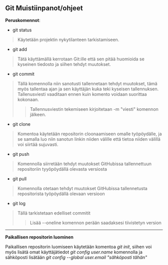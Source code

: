 
## Git Muistiinpanot/ohjeet

**Peruskomennot**:  
- git status
> Käytetään projektin nykytilanteen tarkistamiseen.
- git add
> Tätä käyttämällä kerrotaan Git:ille että sen pitää huomioida se kyseinen tiedosto ja siihen tehdyt muutokset.
- git commit
> Tällä komennolla niin sanotusti tallennetaan tehdyt muutokset, tämä myös tallentaa ajan ja sen käyttäjän kuka teki kyseisen tallennuksen. Tallenusviesti vaaditaan ennen kuin komento voidaan suorittaa kokonaan.
> > Tallennusviestin tekemiseen kirjoitetaan -m "viesti" komennon jälkeen.
- git clone
> Komentoa käytetään repositorin cloonaamiseen omalle työpöydälle, ja se samalla luo niin sanotun linkin niiden välille että tietoa niiden välillä voi siirtää sujuvasti.
- git push
> Komennolla siirretään tehdyt muutokset GitHubissa tallennettuun repositoriin tyyöpöydällä olevasta versiosta
- git pull
> Komennolla otetaan tehdyt muutokset GitHubissa tallennetusta repositorista työpöydällä olevaan versioon
- git log
> Tällä tarkistetaan edelliset commitit
> > Lisää --oneline komennon perään saadaksesi tiivistetyn version

___

**Paikallisen repositorin luominen**

Paikallisen repositorin luomiseen käytetään komentoa *git init*, siihen voi myös lisätä omat käyttäjätiedot *git config user.name* komennolla ja sähköposti lisätään *git config --global user.email "sähköposti tähän"*
